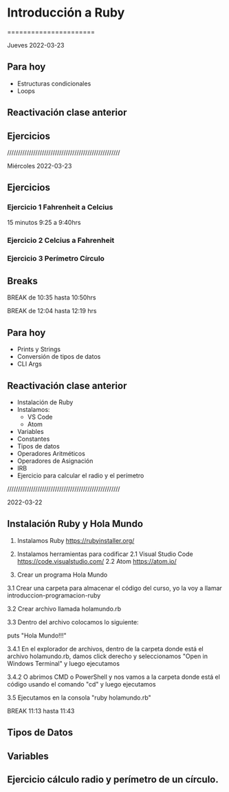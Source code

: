 # Introducción a Ruby
======================

Jueves 
2022-03-23 

## Para hoy 
- Estructuras condicionales 
- Loops 

## Reactivación clase anterior 


## Ejercicios 



////////////////////////////////////////////////////

Miércoles
2022-03-23

## Ejercicios 

### Ejercicio 1 Fahrenheit a Celcius
15 minutos 
9:25 a 9:40hrs

### Ejercicio 2 Celcius a Fahrenheit

### Ejercicio 3 Perímetro Círculo


## Breaks 
BREAK de 10:35 hasta 10:50hrs 

BREAK de 12:04 hasta 12:19 hrs 

## Para hoy 

- Prints y Strings 
- Conversión de tipos de datos 
- CLI Args 

## Reactivación clase anterior 

- Instalación de Ruby 
- Instalamos:
	* VS Code 
	* Atom 
- Variables 
- Constantes 
- Tipos de datos 
- Operadores Aritméticos 
- Operadores de Asignación 
- IRB
- Ejercicio para calcular el radio y el perímetro 


////////////////////////////////////////////////////

2022-03-22

## Instalación Ruby y Hola Mundo

1. Instalamos Ruby https://rubyinstaller.org/ 

2. Instalamos herramientas para codificar
2.1 Visual Studio Code https://code.visualstudio.com/
2.2 Atom https://atom.io/

3. Crear un programa Hola Mundo

3.1 Crear una carpeta para almacenar el código del curso, yo la voy a llamar introduccion-programacion-ruby 

3.2 Crear archivo llamada holamundo.rb

3.3 Dentro del archivo colocamos lo siguiente:

puts "Hola Mundo!!!"

3.4.1 En el explorador de archivos, dentro de la carpeta donde está el archivo holamundo.rb, damos click derecho y seleccionamos "Open in Windows Terminal" y luego ejecutamos

3.4.2 O abrimos CMD o PowerShell y nos vamos a la carpeta donde está el código usando el comando "cd" y luego ejecutamos 

3.5 Ejecutamos en la consola "ruby holamundo.rb"

BREAK 11:13 hasta 11:43 

## Tipos de Datos 

## Variables

## Ejercicio cálculo radio y perímetro de un círculo.
